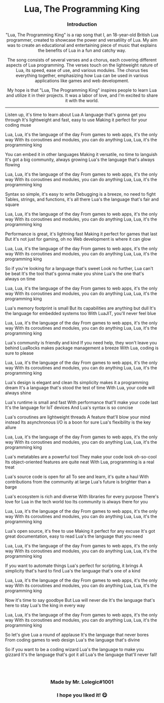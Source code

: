 <h1 align="center">Lua, The Programming King</h1>

<div align="center">

### Introduction
"Lua, The Programming King" is a rap song that I, an 18-year-old British Lua programmer, created to showcase the power and versatility of Lua. My aim was to create an educational and entertaining piece of music that explains the benefits of Lua in a fun and catchy way.

The song consists of several verses and a chorus, each covering different aspects of Lua programming. The verses touch on the lightweight nature of Lua, its speed, ease of use, and various modules. The chorus ties everything together, emphasizing how Lua can be used in various applications like games and web development.

My hope is that "Lua, The Programming King" inspires people to learn Lua and utilize it in their projects. It was a labor of love, and I'm excited to share it with the world.
</div>


---

Listen up, it's time to learn about Lua
A language that's gonna get you through
It's lightweight and fast, easy to use
Making it perfect for your coding muse

Lua, Lua, it's the language of the day
From games to web apps, it's the only way
With its coroutines and modules, you can do anything
Lua, Lua, it's the programming king

You can embed it in other languages
Making it versatile, no time to languish
It's got a big community, always growing
Lua's the language that's always flowing

Lua, Lua, it's the language of the day
From games to web apps, it's the only way
With its coroutines and modules, you can do anything
Lua, Lua, it's the programming king

Syntax so simple, it's easy to write
Debugging is a breeze, no need to fight
Tables, strings, and functions, it's all there
Lua's the language that's fair and square

Lua, Lua, it's the language of the day
From games to web apps, it's the only way
With its coroutines and modules, you can do anything
Lua, Lua, it's the programming king

Performance is great, it's lightning fast
Making it perfect for games that last
But it's not just for gaming, oh no
Web development is where it can glow

Lua, Lua, it's the language of the day 
From games to web apps, it's the only way 
With its coroutines and modules, you can do anything 
Lua, Lua, it's the programming king

So if you're looking for a language that's sweet
Look no further, Lua can't be beat
It's the tool that's gonna make you shine
Lua's the one that's always on time

Lua, Lua, it's the language of the day 
From games to web apps, it's the only way 
With its coroutines and modules, you can do anything 
Lua, Lua, it's the programming king

Lua's memory footprint is small
But its capabilities are anything but dull
It's the language for embedded systems too
With LuaJIT, you'll never feel blue

Lua, Lua, it's the language of the day 
From games to web apps, it's the only way 
With its coroutines and modules, you can do anything 
Lua, Lua, it's the programming king

Lua's community is friendly and kind
If you need help, they won't leave you behind
LuaRocks makes package management a breeze
With Lua, coding is sure to please

Lua, Lua, it's the language of the day 
From games to web apps, it's the only way 
With its coroutines and modules, you can do anything 
Lua, Lua, it's the programming king

Lua's design is elegant and clean 
Its simplicity makes it a programming dream 
It's a language that's stood the test of time 
With Lua, your code will always shine

Lua's runtime is small and fast 
With performance that'll make your code last 
It's the language for IoT devices 
And Lua's syntax is so concise

Lua's coroutines are lightweight threads 
A feature that'll blow your mind instead 
Its asynchronous I/O is a boon for sure 
Lua's flexibility is the key allure

Lua, Lua, it's the language of the day 
From games to web apps, it's the only way 
With its coroutines and modules, you can do anything 
Lua, Lua, it's the programming king

Lua's metatables are a powerful tool 
They make your code look oh-so-cool 
Its object-oriented features are quite neat 
With Lua, programming is a real treat

Lua's source code is open for all
To see and learn, it's quite a haul 
With contributions from the community at large
Lua's future is brighter than a barge

Lua's ecosystem is rich and diverse 
With libraries for every purpose 
There's love for Lua in the tech world too 
Its community is always there for you

Lua, Lua, it's the language of the day 
From games to web apps, it's the only way 
With its coroutines and modules, you can do anything 
Lua, Lua, it's the programming king

Lua's open source, it's free to use
Making it perfect for any excuse
It's got great documentation, easy to read
Lua's the language that you need

Lua, Lua, it's the language of the day 
From games to web apps, it's the only way 
With its coroutines and modules, you can do anything 
Lua, Lua, it's the programming king

If you want to automate things
Lua's perfect for scripting, it brings
A simplicity that's hard to find
Lua's the language that's one of a kind

Lua, Lua, it's the language of the day 
From games to web apps, it's the only way 
With its coroutines and modules, you can do anything 
Lua, Lua, it's the programming king

Now it's time to say goodbye
But Lua will never die
It's the language that's here to stay
Lua's the king in every way

Lua, Lua, it's the language of the day 
From games to web apps, it's the only way 
With its coroutines and modules, you can do anything 
Lua, Lua, it's the programming king

So let's give Lua a round of applause
It's the language that never bores
From coding games to web design
Lua's the language that's divine

So if you want to be a coding wizard
Lua's the language to make you gizzard
It's the language that's got it all
Lua's the language that'll never fall!

</br></br>

<div align="center">

### Made by Mr. Lolegic#1001
### I hope you liked it! 😋

</div>
